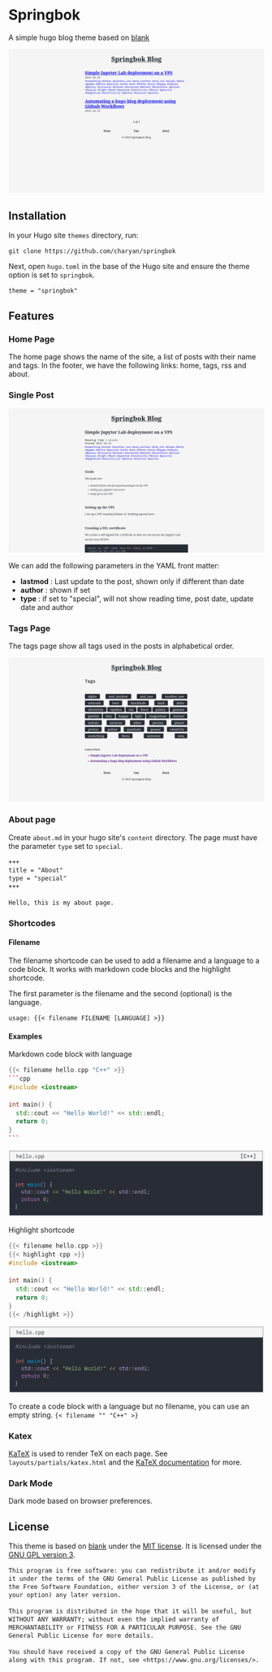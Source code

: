 # Springbok
A simple hugo blog theme based on [blank](https://github.com/vimux/blank)


![Screenshot](images/home.png)

## Installation

In your Hugo site `themes` directory, run:

```
git clone https://github.com/charyan/springbok
```

Next, open `hugo.toml` in the base of the Hugo site and ensure the theme option is set to `springbok`.

```
theme = "springbok"
```

## Features
### Home Page
The home page shows the name of the site, a list of posts with their name and tags. In the footer, we have the following links: home, tags, rss and about.

### Single Post
![Post](images/post.png)

We can add the following parameters in the YAML front matter:
* **lastmod** : Last update to the post, shown only if different than date
* **author** : shown if set
* **type** : if set to "special", will not show reading time, post date, update date and author

### Tags Page
The tags page show all tags used in the posts in alphabetical order.

![Tags Page](images/tags.png)

### About page
Create `about.md` in your hugo site's `content` directory. The page must have the parameter `type` set to `special`.

```
+++
title = "About"
type = "special"
+++

Hello, this is my about page.

```

### Shortcodes
#### Filename
The filename shortcode can be used to add a filename and a language to a code block. It works with markdown code blocks and the highlight shortcode.

The first parameter is the filename and the second (optional) is the language.
```
usage: {{< filename FILENAME [LANGUAGE] >}}
```
#### Examples
Markdown code block with language
````cpp
{{< filename hello.cpp "C++" >}}
```cpp
#include <iostream>

int main() {
  std::cout << "Hello World!" << std::endl;
  return 0;
}
```
````
![Filename shortcode with language](images/filename_lang.png)


Highlight shortcode
````cpp
{{< filename hello.cpp >}}
{{< highlight cpp >}}
#include <iostream>

int main() {
  std::cout << "Hello World!" << std::endl;
  return 0;
}
{{< /highlight >}}
````
![Filename shortcode](images/filename_nolang.png)

To create a code block with a language but no filename, you can use an empty string.
`{< filename "" "C++" >}`


### Katex
[KaTeX](https://katex.org/) is used to render TeX on each page. See `layouts/partials/katex.html` and the [KaTeX documentation](https://katex.org/docs/api) for more.

### Dark Mode
Dark mode based on browser preferences.

## License

This theme is based on [blank](https://github.com/vimux/blank) under the [MIT license](https://github.com/charyan/springbok/blob/master/blank.LICENSE).
It is licensed under the [GNU GPL version 3](https://www.gnu.org/licenses/gpl-3.0.txt).

```
This program is free software: you can redistribute it and/or modify it under the terms of the GNU General Public License as published by the Free Software Foundation, either version 3 of the License, or (at your option) any later version.

This program is distributed in the hope that it will be useful, but WITHOUT ANY WARRANTY; without even the implied warranty of MERCHANTABILITY or FITNESS FOR A PARTICULAR PURPOSE. See the GNU General Public License for more details.

You should have received a copy of the GNU General Public License along with this program. If not, see <https://www.gnu.org/licenses/>.
```
